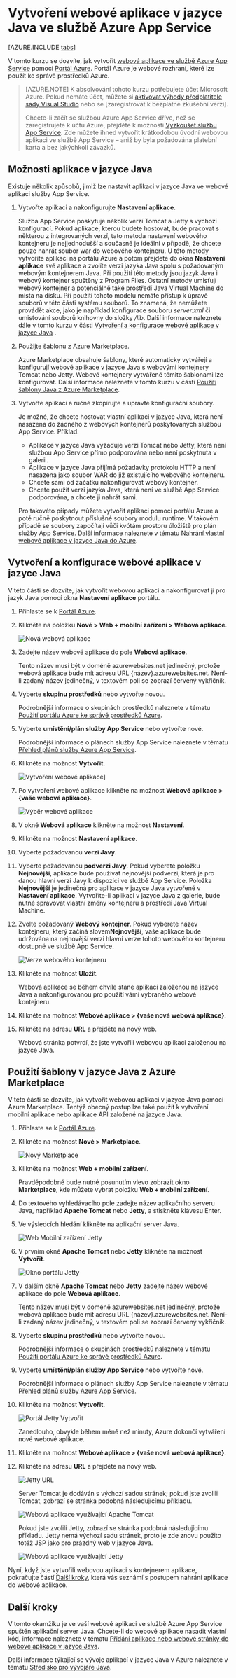 <properties
    pageTitle="Vytvoření webové aplikace v jazyce Java ve službě Azure App Service | Microsoft Azure"
    description="V tomto kurzu se dozvíte, jak nasadit webovou aplikaci v jazyce Java do služby Azure App Service."
    services="app-service\web"
    documentationCenter="java"
    authors="rmcmurray"
    manager="wpickett"
    editor=""/>

<tags
    ms.service="app-service-web"
    ms.workload="web"
    ms.tgt_pltfrm="na"
    ms.devlang="Java"
    ms.topic="get-started-article"
    ms.date="06/01/2016"
    ms.author="robmcm"/>

# Vytvoření webové aplikace v jazyce Java ve službě Azure App Service

[AZURE.INCLUDE [tabs](../../includes/app-service-web-get-started-nav-tabs.md)]

V tomto kurzu se dozvíte, jak vytvořit [webová aplikace ve službě Azure App Service] pomocí [Portál Azure]. Portál Azure je webové rozhraní, které lze použít ke správě prostředků Azure.

> [AZURE.NOTE] K absolvování tohoto kurzu potřebujete účet Microsoft Azure. Pokud nemáte účet, můžete si [aktivovat výhody předplatitele sady Visual Studio] nebo se [zaregistrovat k bezplatné zkušební verzi].
>
> Chcete-li začít se službou Azure App Service dříve, než se zaregistrujete k účtu Azure, přejděte k možnosti [Vyzkoušet službu App Service]. Zde můžete ihned vytvořit krátkodobou úvodní webovou aplikaci ve službě App Service – aniž by byla požadována platební karta a bez jakýchkoli závazků.

## Možnosti aplikace v jazyce Java

Existuje několik způsobů, jimiž lze nastavit aplikaci v jazyce Java ve webové aplikaci služby App Service. 

1. Vytvořte aplikaci a nakonfigurujte **Nastavení aplikace**.

    Služba App Service poskytuje několik verzí Tomcat a Jetty s výchozí konfigurací. Pokud aplikace, kterou budete hostovat, bude pracovat s některou z integrovaných verzí, tato metoda nastavení webového kontejneru je nejjednodušší a současně je ideální v případě, že chcete pouze nahrát soubor war do webového kontejneru. U této metody vytvoříte aplikaci na portálu Azure a potom přejdete do okna **Nastavení aplikace** své aplikace a zvolíte verzi jazyka Java spolu s požadovaným webovým kontejnerem Java. Při použití této metody jsou jazyk Java i webový kontejner spuštěny z Program Files. Ostatní metody umisťují webový kontejner a potenciálně také prostředí Java Virtual Machine do místa na disku. Při použití tohoto modelu nemáte přístup k úpravě souborů v této části systému souborů. To znamená, že nemůžete provádět akce, jako je například konfigurace souboru *server.xml* či umisťování souborů knihovny do složky */lib*. Další informace naleznete dále v tomto kurzu v části [Vytvoření a konfigurace webové aplikace v jazyce Java](#appsettings) .
    
2. Použijte šablonu z Azure Marketplace.

    Azure Marketplace obsahuje šablony, které automaticky vytvářejí a konfigurují webové aplikace v jazyce Java s webovými kontejnery Tomcat nebo Jetty. Webové kontejnery vytvářené těmito šablonami lze konfigurovat. Další informace naleznete v tomto kurzu v části [Použití šablony Java z Azure Marketplace](#marketplace).
  
3. Vytvořte aplikaci a ručně zkopírujte a upravte konfigurační soubory. 

    Je možné, že chcete hostovat vlastní aplikaci v jazyce Java, která není nasazena do žádného z webových kontejnerů poskytovaných službou App Service. Příklad:
    
    * Aplikace v jazyce Java vyžaduje verzi Tomcat nebo Jetty, která není službou App Service přímo podporována nebo není poskytnuta v galerii.
    * Aplikace v jazyce Java přijímá požadavky protokolu HTTP a není nasazena jako soubor WAR do již existujícího webového kontejneru.
    * Chcete sami od začátku nakonfigurovat webový kontejner. 
    * Chcete použít verzi jazyka Java, která není ve službě App Service podporována, a chcete ji nahrát sami.

    Pro takovéto případy můžete vytvořit aplikaci pomocí portálu Azure a poté ručně poskytnout příslušné soubory modulu runtime. V takovém případě se soubory započítají vůči kvótám prostoru úložiště pro plán služby App Service. Další informace naleznete v tématu [Nahrání vlastní webové aplikace v jazyce Java do Azure].

## <a name="portal"></a> Vytvoření a konfigurace webové aplikace v jazyce Java

V této části se dozvíte, jak vytvořit webovou aplikaci a nakonfigurovat ji pro jazyk Java pomocí okna **Nastavení aplikace** portálu.

1. Přihlaste se k [Portál Azure].

2. Klikněte na položku **Nové > Web + mobilní zařízení > Webová aplikace**.

    ![Nová webová aplikace][nováwebováaplikace]

4. Zadejte název webové aplikace do pole **Webová aplikace**.

    Tento název musí být v doméně azurewebsites.net jedinečný, protože webová aplikace bude mít adresu URL {název}.azurewebsites.net. Není-li zadaný název jedinečný, v textovém poli se zobrazí červený vykřičník.

5. Vyberte **skupinu prostředků** nebo vytvořte novou.

    Podrobnější informace o skupinách prostředků naleznete v tématu [Použití portálu Azure ke správě prostředků Azure].

6. Vyberte **umístění/plán služby App Service** nebo vytvořte nové.

    Podrobnější informace o plánech služby App Service naleznete v tématu [Přehled plánů služby Azure App Service].

7. Klikněte na možnost **Vytvořit**.

    ![Vytvoření webové aplikace][nováwebováaplikace2]]
 
8. Po vytvoření webové aplikace klikněte na možnost **Webové aplikace > {vaše webová aplikace}**.
 
    ![Výběr webové aplikace][výběrwebovéaplikace]

9. V okně **Webová aplikace** klikněte na možnost **Nastavení**.

10. Klikněte na možnost **Nastavení aplikace**.

11. Vyberte požadovanou **verzi Javy**. 

12. Vyberte požadovanou **podverzi Javy**. Pokud vyberete položku **Nejnovější**, aplikace bude používat nejnovější podverzi, která je pro danou hlavní verzi Javy k dispozici ve službě App Service. Položka **Nejnovější** je jedinečná pro aplikace v jazyce Java vytvořené v **Nastavení aplikace**. Vytvoříte-li aplikaci v jazyce Java z galerie, bude nutné spravovat vlastní změny kontejneru a prostředí Java Virtual Machine. 

12. Zvolte požadovaný **Webový kontejner**. Pokud vyberete název kontejneru, který začíná slovem**Nejnovější**, vaše aplikace bude udržována na nejnovější verzi hlavní verze tohoto webového kontejneru dostupné ve službě App Service. 

    ![Verze webového kontejneru][versions]

13. Klikněte na možnost **Uložit**.

    Webová aplikace se během chvíle stane aplikací založenou na jazyce Java a nakonfigurovanou pro použití vámi vybraného webové kontejneru.

14. Klikněte na možnost **Webové aplikace > {vaše nová webová aplikace}**.

15. Klikněte na adresu **URL** a přejděte na nový web.

    Webová stránka potvrdí, že jste vytvořili webovou aplikaci založenou na jazyce Java.

## <a name="marketplace"></a> Použití šablony v jazyce Java z Azure Marketplace

V této části se dozvíte, jak vytvořit webovou aplikaci v jazyce Java pomocí Azure Marketplace. Tentýž obecný postup lze také použít k vytvoření mobilní aplikace nebo aplikace API založené na jazyce Java. 

1. Přihlaste se k [Portál Azure].

2. Klikněte na možnost **Nové > Marketplace**.

    ![Nový Marketplace][novýmarketplace]

3. Klikněte na možnost **Web + mobilní zařízení**.

    Pravděpodobně bude nutné posunutím vlevo zobrazit okno **Marketplace**, kde můžete vybrat položku **Web + mobilní zařízení**.

4. Do textového vyhledávacího pole zadejte název aplikačního serveru Java, například **Apache Tomcat** nebo **Jetty**, a stiskněte klávesu Enter.

5. Ve výsledcích hledání klikněte na aplikační server Java.

    ![Web Mobilní zařízení Jetty][webmobilníjetty]

6. V prvním okně **Apache Tomcat** nebo **Jetty** klikněte na možnost **Vytvořit**.

    ![Okno portálu Jetty][oknojetty]

7. V dalším okně **Apache Tomcat** nebo **Jetty** zadejte název webové aplikace do pole **Webová aplikace**.

    Tento název musí být v doméně azurewebsites.net jedinečný, protože webová aplikace bude mít adresu URL {název}.azurewebsites.net. Není-li zadaný název jedinečný, v textovém poli se zobrazí červený vykřičník.

8. Vyberte **skupinu prostředků** nebo vytvořte novou.

    Podrobnější informace o skupinách prostředků naleznete v tématu [Použití portálu Azure ke správě prostředků Azure].

9. Vyberte **umístění/plán služby App Service** nebo vytvořte nové.

    Podrobnější informace o plánech služby App Service naleznete v tématu [Přehled plánů služby Azure App Service].

10. Klikněte na možnost **Vytvořit**.

    ![Portál Jetty Vytvořit][jettyportálvytvořit2]

    Zanedlouho, obvykle během méně než minuty, Azure dokončí vytváření nové webové aplikace.

11. Klikněte na možnost **Webové aplikace > {vaše nová webová aplikace}**.

12. Klikněte na adresu **URL** a přejděte na nový web.

    ![Jetty URL][jettyurl]

    Server Tomcat je dodáván s výchozí sadou stránek; pokud jste zvolili Tomcat, zobrazí se stránka podobná následujícímu příkladu.

    ![Webová aplikace využívající Apache Tomcat][tomcat]

    Pokud jste zvolili Jetty, zobrazí se stránka podobná následujícímu příkladu. Jetty nemá výchozí sadu stránek, proto je zde znovu použito totéž JSP jako pro prázdný web v jazyce Java.

    ![Webová aplikace využívající Jetty][jetty]

Nyní, když jste vytvořili webovou aplikaci s kontejnerem aplikace, pokračujte částí [Další kroky](#next-steps), která vás seznámí s postupem nahrání aplikace do webové aplikace.

## Další kroky

V tomto okamžiku je ve vaší webové aplikaci ve službě Azure App Service spuštěn aplikační server Java. Chcete-li do webové aplikace nasadit vlastní kód, informace naleznete v tématu [Přidání aplikace nebo webové stránky do webové aplikace v jazyce Java].

Další informace týkající se vývoje aplikací v jazyce Java v Azure naleznete v tématu [Středisko pro vývojáře Java].

<!-- URL List -->

[Přidání aplikace nebo webové stránky do webové aplikace v jazyce Java]: ./web-sites-java-add-app.md
[Přehled plánů služby Azure App Service]: ../app-service/azure-web-sites-web-hosting-plans-in-depth-overview.md
[Portál Azure]: https://portal.azure.com/
[aktivovat výhody předplatitele sady Visual Studio]: http://go.microsoft.com/fwlink/?LinkId=623901
[registrace k bezplatné zkušební verzi]: http://go.microsoft.com/fwlink/?LinkId=623901
[Vyzkoušet službu App Service]: http://go.microsoft.com/fwlink/?LinkId=523751
[webová aplikace ve službě Azure App Service]: http://go.microsoft.com/fwlink/?LinkId=529714
[Středisko pro vývojáře Java]: /develop/java/
[Použití portálu Azure ke správě prostředků Azure]: ../azure-portal/resource-group-portal.md
[Nahrání vlastní webové aplikace v jazyce Java do Azure]: ./web-sites-java-custom-upload.md

<!-- IMG List -->

[nováwebováaplikace]: ./media/web-sites-java-get-started/newwebapp.png
[nováwebováaplikace2]: ./media/web-sites-java-get-started/newwebapp2.png
[výběrwebovéaplikace]: ./media/web-sites-java-get-started/selectwebapp.png
[versions]: ./media/web-sites-java-get-started/versions.png
[novýmarketplace]: ./media/web-sites-java-get-started/newmarketplace.png
[webmobilníjetty]: ./media/web-sites-java-get-started/webmobilejetty.png
[oknojetty]: ./media/web-sites-java-get-started/jettyblade.png
[jettyportálvytvořit2]: ./media/web-sites-java-get-started/jettyportalcreate2.png
[jettyurl]: ./media/web-sites-java-get-started/jettyurl.png
[tomcat]: ./media/web-sites-java-get-started/tomcat.png
[jetty]: ./media/web-sites-java-get-started/jetty.png



<!--HONumber=Jun16_HO2-->


